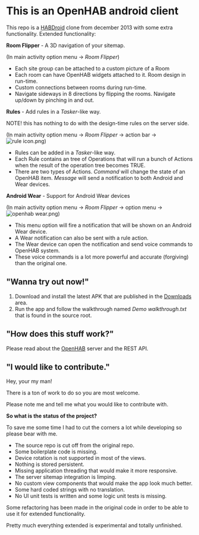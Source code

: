 # This is an **OpenHAB** android client #

This repo is a [HABDroid](https://github.com/openhab/openhab/wiki/HABDroid) clone from december 2013 with some extra functionality.
Extended functionality:

**Room Flipper** - A 3D navigation of your sitemap.
 
(In main activity option menu -> *Room Flipper*)

* Each site group can be attached to a custom picture of a Room
* Each room can have OpenHAB widgets attached to it. Room design in run-time.
* Custom connections between rooms during run-time.
* Navigate sideways in 8 directions by flipping the rooms. Navigate up/down by pinching in and out.


**Rules** - Add rules in a *Tasker*-like way.

NOTE! this has nothing to do with the design-time rules on the server side.

(In main activity option menu -> *Room Flipper* -> action bar -> ![rule icon.png](https://bitbucket.org/repo/dR6KpB/images/3743440785-rule%20icon.png))


* Rules can be added in a *Tasker*-like way.
* Each Rule contains an tree of Operations that will run a bunch of Actions when the result of the operation tree becomes TRUE.
* There are two types of Actions. *Command* will change the state of an OpenHAB item. *Message* will send a notification to both Android and Wear devices.

**Android Wear** - Support for Android Wear devices

(In main activity option menu -> *Room Flipper* -> option menu -> ![openhab wear.png](https://bitbucket.org/repo/dR6KpB/images/1391156405-openhab%20wear.png))

* This menu option will fire a notification that will be shown on an Android Wear device.
* A Wear notification can also be sent with a rule action. 
* The Wear device can open the notification and send voice commands to OpenHAB system.
* These voice commands is a lot more powerful and accurate (forgiving) than the original one.

## "Wanna try out now!" ##
1. Download and install the latest APK that are published in the [Downloads](https://bitbucket.org/tonyalpskog/open-hab-android-client/downloads) area. 
2. Run the app and follow the walkthrough named *Demo walkthrough.txt* that is found in the source root.

## "How does this stuff work?" ##
Please read about the [OpenHAB](http://www.openhab.org/) server and the REST API.

## "I would like to contribute." ##
Hey, your my man!

There is a ton of work to do so you are most welcome.

Please note me and tell me what you would like to contribute with.

**So what is the status of the project?**


To save me some time I had to cut the corners a lot while developing so please bear with me.

* The source repo is cut off from the original repo.
* Some boilerplate code is missing.
* Device rotation is not supported in most of the views.
* Nothing is stored persistent.
* Missing application threading that would make it more responsive.
* The server sitemap integration is limping.
* No custom view components that would make the app look much better.
* Some hard coded strings with no translation.
* No UI unit tests is written and some logic unit tests is missing.

Some refactoring has been made in the original code in order to be able to use it for extended functionality.

Pretty much everything extended is experimental and totally unfinished.
